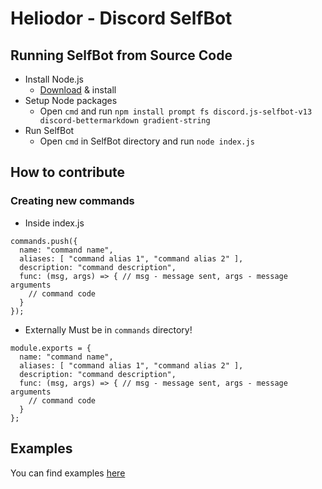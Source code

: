 # Heliodor - Discord SelfBot
## Running SelfBot from Source Code
* Install Node.js
  - [Download](https://nodejs.org/en/download) & install
* Setup Node packages
  - Open `cmd` and run `npm install prompt fs discord.js-selfbot-v13 discord-bettermarkdown gradient-string`
* Run SelfBot
  - Open `cmd` in SelfBot directory and run `node index.js`
## How to contribute
### Creating new commands
* Inside index.js
```
commands.push({
  name: "command name",
  aliases: [ "command alias 1", "command alias 2" ],
  description: "command description",
  func: (msg, args) => { // msg - message sent, args - message arguments
    // command code
  }
});
```
* Externally
Must be in `commands` directory!
```
module.exports = {
  name: "command name",
  aliases: [ "command alias 1", "command alias 2" ],
  description: "command description",
  func: (msg, args) => { // msg - message sent, args - message arguments
    // command code
  }
};
```
## Examples
You can find examples [here](./examples/)